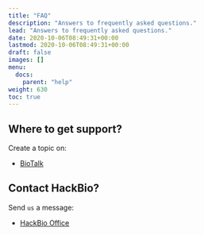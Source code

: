 ```yaml
---
title: "FAQ"
description: "Answers to frequently asked questions."
lead: "Answers to frequently asked questions."
date: 2020-10-06T08:49:31+00:00
lastmod: 2020-10-06T08:49:31+00:00
draft: false
images: []
menu:
  docs:
    parent: "help"
weight: 630
toc: true
---
```


## Where to get support?

Create a topic on:

- [BioTalk](https://biotalk.thehackbio.com/)


## Contact HackBio?

Send `us` a message:

- [HackBio Office](mailto://contact@thehackbio.com)